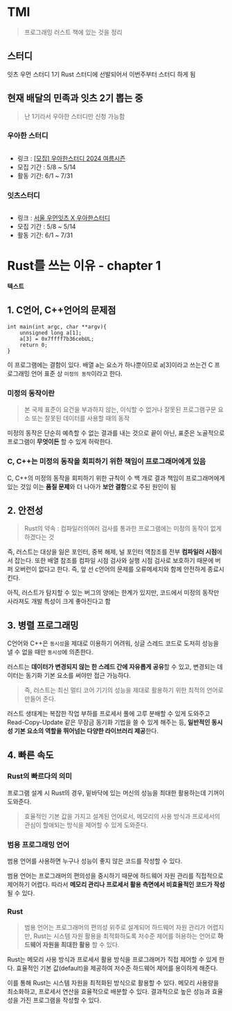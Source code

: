 <h1 id="tmi">TMI</h1>
<blockquote>
<p>프로그래밍 러스트 책에 있는 것을 정리</p>
</blockquote>
<h2 id="스터디">스터디</h2>
<p>잇츠 우먼 스터디 1기 Rust 스터디에 선발되어서 이번주부터 스터디 하게 됨
<img alt="" src="https://velog.velcdn.com/images/prettylee620/post/85b92868-c1f6-4adc-9a35-09151e151212/image.png" /></p>
<h2 id="현재-배달의-민족과-잇츠-2기-뽑는-중">현재 배달의 민족과 잇츠 2기 뽑는 중</h2>
<blockquote>
<p>난 1기라서 우아한 스터디만 신청 가능함</p>
</blockquote>
<h3 id="우아한-스터디">우아한 스터디</h3>
<p><img alt="" src="https://velog.velcdn.com/images/prettylee620/post/93ca11cd-70c3-4f15-a235-9814e8705a11/image.png" /></p>
<ul>
<li>링크 : <a href="https://techblog.woowahan.com/17328/">[모집] 우아한스터디 2024 여름시즌</a></li>
<li>모집 기간 : 5/8 ~ 5/14</li>
<li>활동 기간: 6/1 ~ 7/31 
<img alt="" src="https://velog.velcdn.com/images/prettylee620/post/b5d68b3c-6436-4c1e-bb42-ef7a548e36ea/image.png" /></li>
</ul>
<h3 id="잇츠스터디">잇츠스터디</h3>
<p><img alt="" src="https://velog.velcdn.com/images/prettylee620/post/566c0379-5481-459d-b92e-b85ba2492089/image.png" /></p>
<ul>
<li>링크 : <a href="https://puffy-stick-fa1.notion.site/X-5936365761834b0d9b99722d71515fd8">서울 우먼잇츠 X 우아한스터디</a></li>
<li>모집 기간 : 5/8 ~ 5/14</li>
<li>활동 기간: 6/1 ~ 7/31
<img alt="" src="https://velog.velcdn.com/images/prettylee620/post/988bbbc9-dee6-42f0-9beb-8cfe8be0e0ca/image.png" /></li>
</ul>
<h1 id="rust를-쓰는-이유---chapter-1">Rust를 쓰는 이유 - chapter 1</h1>
<p><strong>텍스트</strong></p>
<h2 id="1-c언어-c언어의-문제점">1. C언어, C++언어의 문제점</h2>
<pre><code class="language-C언어">int main(int argc, char **argv){
    unnsigned long a[1];
    a[3] = 0x7ffff7b36cebUL;
    return 0;
}</code></pre>
<p>이 프로그램에는 결함이 있다. 배열 a는 요소가 하나뿐이므로 a[3]이라고 쓰는건 C 프로그래밍 언어 표준 상 <code>미정의 동작</code>이라고 한다.</p>
<h3 id="미정의-동작이란">미정의 동작이란</h3>
<blockquote>
<p>본 국제 표준이 요건을 부과하지 않는, 이식할 수 없거나 잘못된 프로그램구문 요소 또는 잘못된 데이터를 사용할 때의 동작</p>
</blockquote>
<p>미정의 동작은 단순히 예측할 수 없는 결과를 내는 것으로 끝이 아닌, 표준은 노골적으로 프로그램이 <strong>무엇이든</strong> 할 수 있게 허락한다.</p>
<h3 id="c-c는-미정의-동작을-회피하기-위한-책임이-프로그래머에게-있음">C, C++는 미정의 동작을 회피하기 위한 책임이 프로그래머에게 있음</h3>
<p>C, C++의 미정의 동작을 회피하기 위한 규칙이 수 백 개로 결과 책임이 프로그래머에게 있는 것임 이는 <strong>품질 문제</strong>와 더 나아가 <strong>보안 결함</strong>으로 주된 원인이 됨 </p>
<h2 id="2-안전성">2. 안전성</h2>
<blockquote>
<p>Rust의 약속 : 컴파일러의여러 검사를 통과한 프로그램에는 미정의 동작이 없게 하겠다는 것 </p>
</blockquote>
<p>즉, 러스트는 대상을 잃은 포인터, 중복 해제, 널 포인터 역참조를 전부 <strong>컴파일러 시점</strong>에서 잡는다. 또한 배열 참조를 컴파일 
시점 검사와 실행 시점 검사로 보호하기 때문에 버퍼 오버런이 없다고 한다. 즉, 앞 선 c언어의 문제를 오류메세지와 함께 안전하게 종료시킨다. </p>
<p>아직, 러스트가 탐지할 수 있는 버그의 양에는 한계가 있지만, 코드에서 미정의 동작만 사라져도 개발 특성이 크게 좋아진다고 함</p>
<h2 id="3-병렬-프로그래밍">3. 병렬 프로그래밍</h2>
<p>C언어와 C++은 <code>동시성</code>을 제대로 이용하기 어려워, 싱글 스레드 코드로 도저히 성능을 낼 수 없을 때만 <code>동시성</code>에 의존한다.</p>
<p>러스트는 <strong>데이터가 변경되지 않는 한 스레드 간에 자유롭게 공유</strong>할 수 있고, 변경되는 데이터는 동기화 기본 요소를 써야만 접근 가능하다. </p>
<blockquote>
<p>즉, 러스트는 최신 멀티 코어 기기의 성능을 제대로 활용하기 위한 최적의 언어로 만들어 준다. </p>
</blockquote>
<p>러스트 생태계는 복잡한 작업 부하를 프로세서 풀에 고루 분배할 수 있게 도와주고 Read-Copy-Update 같은 무잠금 동기화 기법을 쓸 수 있게 해주는 등, <strong>일반적인 동시성 기본 요소의 역할을 뛰어넘는 다양한 라이브러리 제공</strong>한다.</p>
<h2 id="4-빠른-속도">4. 빠른 속도</h2>
<h3 id="rust의-빠르다의-의미">Rust의 빠르다의 의미</h3>
<p>프로그램 설계 시 Rust의 경우, 밑바닥에 있는 머신의 성능을 최대한 활용하는데 기꺼이 도와준다.</p>
<blockquote>
<p>효율적인 기본 값을 가지고 설계된 언어로서, 메모리의 사용 방식과 프로세서의 관심이 할애되는 방식을 제어할 수 있게 도와준다.</p>
</blockquote>
<h3 id="범용-프로그래밍-언어">범용 프로그래밍 언어</h3>
<p>범용 언어를 사용하면 누구나 성능이 좋지 않은 코드를 작성할 수 있다.</p>
<p>범용 언어는 프로그래머의 편의성을 중시하기 때문에 하드웨어 자원 관리를 직접적으로 제어하기 어렵다. 따라서 <strong>메모리 관리나 프로세서 활용 측면에서 비효율적인 코드가 작성</strong>될 수 있다.</p>
<h3 id="rust">Rust</h3>
<blockquote>
<p>범용 언어는 프로그래머의 편의성 위주로 설계되어 하드웨어 자원 관리가 어렵지만, Rust는 시스템 자원 활용을 최적화하도록 저수준 제어를 허용하는 언어로 <strong>하드웨어 자원을 최대한 활용</strong> 할 수 있다.</p>
</blockquote>
<p>Rust는 메모리 사용 방식과 프로세서 활용 방식을 프로그래머가 직접 제어할 수 있게 한다. 효율적인 기본 값(default)을 제공하여 저수준 하드웨어 제어를 용이하게 해준다.</p>
<p>이를 통해 Rust는 시스템 자원을 최적화된 방식으로 활용할 수 있다. 메모리 사용량을 최소화하고, 프로세서 연산을 효율적으로 배분할 수 있다. 결과적으로 높은 성능과 효율성을 가진 프로그램을 작성할 수 있다.</p>